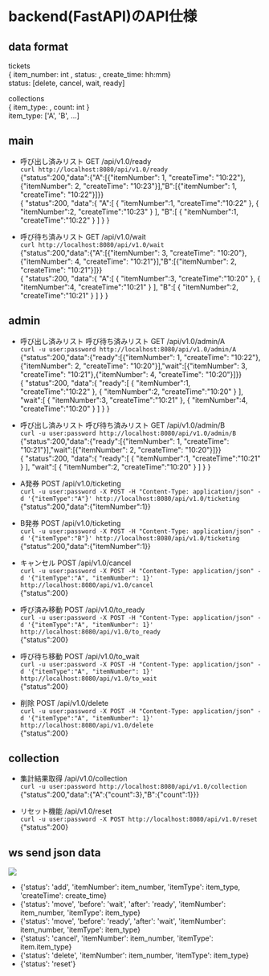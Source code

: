 # backend(FastAPI)のAPI仕様

## data format

tickets  
{ item_number: int , status: , create_time: hh:mm}  
status: [delete, cancel, wait, ready]

collections  
{ item_type: , count: int }  
item_type: ['A', 'B', ...]

## main
 - 呼び出し済みリスト GET /api/v1.0/ready  
```curl http://localhost:8080/api/v1.0/ready```  
{"status":200,"data":{"A":[{"itemNumber": 1, "createTime": "10:22"}, {"itemNumber": 2, "createTime": "10:23"}],"B":[{"itemNumber": 1, "createTime": "10:22"}]}}  
{
    "status":200,
    "data":{
        "A":[
            {
                "itemNumber":1,
                "createTime":"10:22"
            },
            {
                "itemNumber":2,
                "createTime":"10:23"
            }
        ],
        "B":[
            {
                "itemNumber":1,
                "createTime":"10:22"
            }
        ]
    }
}


 - 呼び待ち済みリスト GET /api/v1.0/wait  
```curl http://localhost:8080/api/v1.0/wait```  
{"status":200,"data":{"A":[{"itemNumber": 3, "createTime": "10:20"}, {"itemNumber": 4, "createTime": "10:21"}],"B":[{"itemNumber": 2, "createTime": "10:21"}]}}  
{
    "status":200,
    "data":{
        "A":[
            {
                "itemNumber":3,
                "createTime":"10:20"
            },
            {
                "itemNumber":4,
                "createTime":"10:21"
            }
        ],
        "B":[
            {
                "itemNumber":2,
                "createTime":"10:21"
            }
        ]
    }
}

## admin
 - 呼び出し済みリスト 呼び待ち済みリスト GET /api/v1.0/admin/A  
```curl -u user:password http://localhost:8080/api/v1.0/admin/A```  
{"status":200,"data":{"ready":[{"itemNumber": 1, "createTime": "10:22"}, {"itemNumber": 2, "createTime": "10:20"}],"wait":[{"itemNumber": 3, "createTime": "10:21"},{"itemNumber": 4, "createTime": "10:20"}]}}  
{
    "status":200,
    "data":{
        "ready":[
            {
                "itemNumber":1,
                "createTime":"10:22"
            },
            {
                "itemNumber":2,
                "createTime":"10:20"
            }
        ],
        "wait":[
            {
                "itemNumber":3,
                "createTime":"10:21"
            },
            {
                "itemNumber":4,
                "createTime":"10:20"
            }
        ]
    }
}

 - 呼び出し済みリスト 呼び待ち済みリスト GET /api/v1.0/admin/B  
```curl -u user:password http://localhost:8080/api/v1.0/admin/B```  
{"status":200,"data":{"ready":[{"itemNumber": 1, "createTime": "10:21"}],"wait":[{"itemNumber": 2, "createTime": "10:20"}]}}  
{
    "status":200,
    "data":{
        "ready":[
            {
                "itemNumber":1,
                "createTime":"10:21"
            }
        ],
        "wait":[
            {
                "itemNumber":2,
                "createTime":"10:20"
            }
        ]
    }
}


 - A発券 POST /api/v1.0/ticketing  
```curl -u user:password -X POST -H "Content-Type: application/json" -d '{"itemType":"A"}' http://localhost:8080/api/v1.0/ticketing```  
{"status":200,"data":{"itemNumber":1}}

 - B発券 POST /api/v1.0/ticketing  
```curl -u user:password -X POST -H "Content-Type: application/json" -d '{"itemType":"B"}' http://localhost:8080/api/v1.0/ticketing```  
{"status":200,"data":{"itemNumber":1}}

 - キャンセル POST /api/v1.0/cancel  
```curl -u user:password -X POST -H "Content-Type: application/json" -d '{"itemType":"A", "itemNumber": 1}' http://localhost:8080/api/v1.0/cancel```  
{"status":200}

 - 呼び済み移動 POST /api/v1.0/to_ready  
```curl -u user:password -X POST -H "Content-Type: application/json" -d '{"itemType":"A", "itemNumber": 1}' http://localhost:8080/api/v1.0/to_ready```  
{"status":200}


 - 呼び待ち移動 POST /api/v1.0/to_wait  
```curl -u user:password -X POST -H "Content-Type: application/json" -d '{"itemType":"A", "itemNumber": 1}' http://localhost:8080/api/v1.0/to_wait```  
{"status":200}


 - 削除 POST /api/v1.0/delete  
```curl -u user:password -X POST -H "Content-Type: application/json" -d '{"itemType":"A", "itemNumber": 1}' http://localhost:8080/api/v1.0/delete```  
{"status":200}


## collection
 - 集計結果取得 /api/v1.0/collection  
```curl -u user:password http://localhost:8080/api/v1.0/collection```  
{"status":200,"data":{"A":{"count":3},"B":{"count":1}}}

 - リセット機能 /api/v1.0/reset  
```curl -u user:password -X POST http://localhost:8080/api/v1.0/reset```  
{"status":200}


## ws send json data
![](ws.png)

 - {'status': 'add', 'itemNumber': item_number, 'itemType': item_type, 'createTime': create_time}
 - {'status': 'move', 'before': 'wait', 'after': 'ready', 'itemNumber': item_number, 'itemType': item_type}
 - {'status': 'move', 'before': 'ready', 'after': 'wait', 'itemNumber': item_number, 'itemType': item_type}
 - {'status': 'cancel', 'itemNumber': item_number, 'itemType': item.item_type}
 - {'status': 'delete', 'itemNumber': item_number, 'itemType': item_type}
 - {'status': 'reset'}
